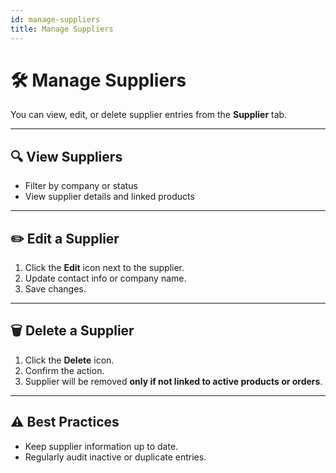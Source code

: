 ```yaml
---
id: manage-suppliers
title: Manage Suppliers
---
```


# 🛠️ Manage Suppliers

You can view, edit, or delete supplier entries from the **Supplier** tab.

---

## 🔍 View Suppliers

- Filter by company or status
- View supplier details and linked products

---

## ✏️ Edit a Supplier

1. Click the **Edit** icon next to the supplier.
2. Update contact info or company name.
3. Save changes.

---

## 🗑️ Delete a Supplier

1. Click the **Delete** icon.
2. Confirm the action.
3. Supplier will be removed **only if not linked to active products or orders**.

---

## ⚠️ Best Practices

- Keep supplier information up to date.
- Regularly audit inactive or duplicate entries.

